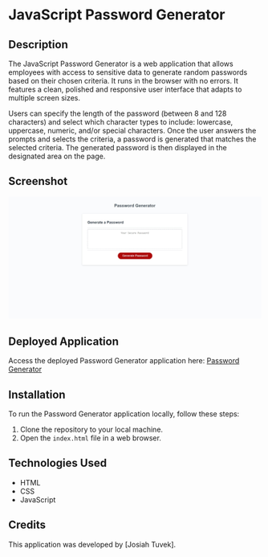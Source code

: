# JavaScript Password Generator

## Description

The JavaScript Password Generator is a web application that allows employees with access to sensitive data to generate random passwords based on their chosen criteria. It runs in the browser with no errors. It features a clean, polished and responsive user interface that adapts to multiple screen sizes.

Users can specify the length of the password (between 8 and 128 characters) and select which character types to include: lowercase, uppercase, numeric, and/or special characters. Once the user answers the prompts and selects the criteria, a password is generated that matches the selected criteria. The generated password is then displayed in the designated area on the page.

## Screenshot

![Password Generator Screenshot](<Web capture_19-6-2023_164119_127.0.0.1.jpeg>)

## Deployed Application

Access the deployed Password Generator application here: [Password Generator](http://127.0.0.1:5500/JavaScript-Password-Generator/index.html)

## Installation

To run the Password Generator application locally, follow these steps:

1. Clone the repository to your local machine.
2. Open the `index.html` file in a web browser.

## Technologies Used

- HTML
- CSS
- JavaScript

## Credits

This application was developed by [Josiah Tuvek].
